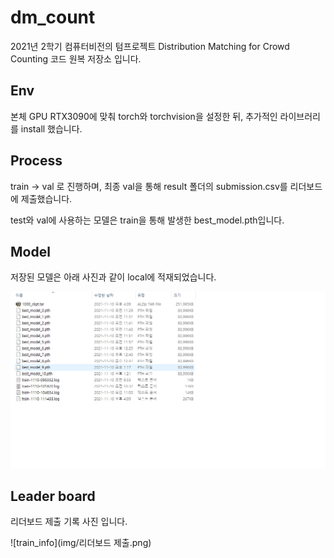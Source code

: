 # dm_count

2021년 2학기 컴퓨터비전의 텀프로젝트 Distribution Matching for Crowd Counting 코드 원복 저장소 입니다.


## Env

본체 GPU RTX3090에 맞춰 torch와 torchvision을 설정한 뒤, 추가적인 라이브러리를 install 했습니다.

## Process
train -> val 로 진행하며, 최종 val을 통해 result 폴더의 submission.csv를 리더보드에 제출했습니다.

test와 val에 사용하는 모델은 train을 통해 발생한 best_model.pth입니다. 

## Model
저장된 모델은 아래 사진과 같이 local에 적재되었습니다.

![train_info](img/train_model.png)


## Leader board
리더보드 제출 기록 사진 입니다.

![train_info](img/리더보드 제출.png)

